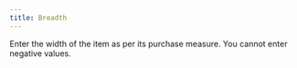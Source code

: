 ```yaml
---
title: Breadth
---
```



Enter the width of the item as per its purchase measure. You cannot enter negative values.
